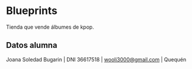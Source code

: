 # Blueprints

Tienda que vende álbumes de kpop.
    
## Datos alumna

Joana Soledad Bugarin | DNI 36617518 | wooli3000@gmail.com | Quequén